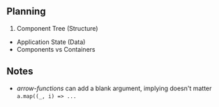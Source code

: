 ## Planning

1. Component Tree (Structure)
- Application State (Data)
- Components vs Containers

## Notes
- *arrow-functions* can add a blank argument, implying doesn't matter `a.map((_, i) => ...`
